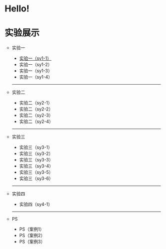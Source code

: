 # Hello!
<html>
<head>
<meta charset="utf-8">
</head>

<body>
	<h1>实验展示</h1>
	<ul type="circle">
		<li>实验一</li>
	  <ul type="disc">
		    <li><a href = "file:///D:/%E5%A4%A7%E4%B8%89/%E7%BD%91%E9%A1%B5%E8%AE%BE%E8%AE%A1%E4%B8%8E%E5%88%B6%E4%BD%9C/Caption2%203-6.html">实验一（sy1-1）</a></li>
		    <li>实验一（sy1-2）</li>
		    <li>实验一（sy1-3）</li>
	      <li>实验一（sy1-4）</li>
	  </ul>
	  <hr>
		<li>实验二</li>
    <ul type="disc">
		    <li>实验二（sy2-1）</li>
		    <li>实验二（sy2-2）</li>
		    <li>实验二（sy2-3）</li>
	            <li>实验二（sy2-4）</li>
	  </ul>
    <hr>
		<li>实验三</li>
    <ul type="disc">
		    <li>实验三（sy3-1）</li>
		    <li>实验三（sy3-2）</li>
		    <li>实验三（sy3-3）</li>
	            <li>实验三（sy3-4）</li>
                    <li>实验三（sy3-5）</li>
	            <li>实验三（sy3-6）</li>
    </ul>
    <hr>
		<li>实验四</li>
    <ul type="disc">
		    <li>实验四（sy4-1）</li>
	  </ul>
    <hr>
		<li>PS</li>
    <ul type="disc">
		    <li>PS（案例1）</li>
        <li>PS（案例2）</li>
        <li>PS（案例3）</li>
	  </ul>
  </ul>
</body>
</html>
